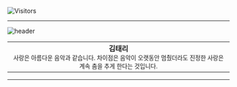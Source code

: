 ![Visitors](https://api.visitorbadge.io/api/visitors?path=https%3A%2F%2Fgithub.com%2Fkoreoxy&countColor=%23697689&style=flat-square&labelStyle=upper)
<hr>

![header](https://user-images.githubusercontent.com/73381115/204138853-7e2a6e0c-9804-4224-a786-23eea0f4c26b.png)

<div align="center">
<table>
<tbody>
<td align="center">
 <b>김태리</b><br>
<sub>사랑은 아름다운 음악과 같습니다. 차이점은 음악이 오랫동안 멈췄더라도 진정한 사랑은 계속 춤을 추게 한다는 것입니다.</sub><br>
</td>
</tbody>
</table>
</div>

<hr>
